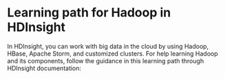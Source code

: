 <properties
	pageTitle="Learning path for Hadoop in HDInsight | Microsoft Azure"
	description="Follow this learning path through documentation and resources to learn how to use Hadoop and its components in HDInsight."
	services="hdinsight"
	documentationCenter=""
	authors="nitinme"
	manager="paulettm"
	editor="cgronlun"/>

<tags
	ms.service="hdinsight"
	ms.workload="big-data"
	ms.tgt_pltfrm="na"
	ms.devlang="na"
	ms.topic="get-started-article" 
	ms.date="01/16/2015"
	ms.author="nitinme"/>



# Learning path for Hadoop in HDInsight
In HDInsight, you can work with big data in the cloud by using Hadoop, HBase, Apache Storm, and customized clusters. For help learning Hadoop and its components, follow the guidance in this learning path through HDInsight documentation:


<object type="image/svg+xml" data="https://sidneyhcontent.blob.core.windows.net/documentation/HDI.Content.Flow.svg" width="100%" height="100%">
</object>
 